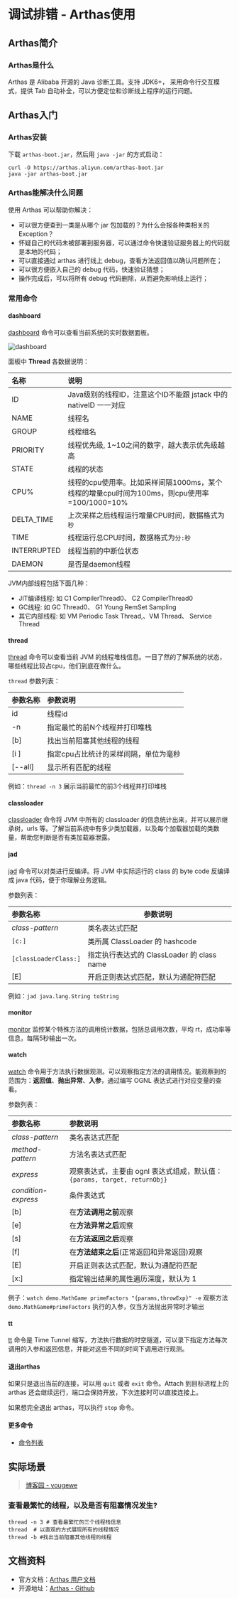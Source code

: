 # 调试排错 - Arthas使用

## Arthas简介

### Arthas是什么

Arthas 是 Alibaba 开源的 Java 诊断工具。支持 JDK6+， 采用命令行交互模式，提供 Tab 自动补全，可以方便定位和诊断线上程序的运行问题。



## Arthas入门

### Arthas安装

下载 `arthas-boot.jar`，然后用 `java -jar` 的方式启动：

```shell
curl -O https://arthas.aliyun.com/arthas-boot.jar
java -jar arthas-boot.jar
```



### Arthas能解决什么问题

使用 Arthas 可以帮助你解决：

- 可以很方便查到一类是从哪个 jar 包加载的？为什么会报各种类相关的 Exception？
- 怀疑自己的代码未被部署到服务器，可以通过命令快速验证服务器上的代码就是本地的代码；
- 可以直接通过 arthas 进行线上 debug，查看方法返回值以确认问题所在；
- 可以很方便嵌入自己的 debug 代码，快速验证猜想；
- 操作完成后，可以将所有 debug 代码删除，从而避免影响线上运行；



### 常用命令

#### dashboard

[dashboard](https://arthas.aliyun.com/doc/dashboard.html#dashboard) 命令可以查看当前系统的实时数据面板。

![dashboard](/atips/images/java/jvm/java-jvm-agent-arthas-dashboard.png)

面板中 **Thread** 各数据说明：

| 名称        | 说明                                                         |
| :---------- | :----------------------------------------------------------- |
| ID          | Java级别的线程ID，注意这个ID不能跟 jstack 中的 nativeID 一一对应 |
| NAME        | 线程名                                                       |
| GROUP       | 线程组名                                                     |
| PRIORITY    | 线程优先级, 1~10之间的数字，越大表示优先级越高               |
| STATE       | 线程的状态                                                   |
| CPU%        | 线程的cpu使用率。比如采样间隔1000ms，某个线程的增量cpu时间为100ms，则cpu使用率=100/1000=10% |
| DELTA_TIME  | 上次采样之后线程运行增量CPU时间，数据格式为`秒`              |
| TIME        | 线程运行总CPU时间，数据格式为`分:秒`                         |
| INTERRUPTED | 线程当前的中断位状态                                         |
| DAEMON      | 是否是daemon线程                                             |



JVM内部线程包括下面几种：

- JIT编译线程: 如 C1 CompilerThread0、 C2 CompilerThread0
- GC线程: 如 GC Thread0、 G1 Young RemSet Sampling
- 其它内部线程: 如 VM Periodic Task Thread,、VM Thread、 Service Thread



#### thread

[thread](https://arthas.aliyun.com/doc/thread.html#thread) 命令可以查看当前 JVM 的线程堆栈信息。一目了然的了解系统的状态，哪些线程比较占cpu，他们到底在做什么。

`thread` 参数列表：

| 参数名称 | 参数说明                              |
| :------- | :------------------------------------ |
| id       | 线程id                                |
| -n       | 指定最忙的前N个线程并打印堆栈         |
| [b]      | 找出当前阻塞其他线程的线程            |
| [i ]     | 指定cpu占比统计的采样间隔，单位为毫秒 |
| [--all]  | 显示所有匹配的线程                    |

例如：`thread -n 3` 展示当前最忙的前3个线程并打印堆栈



#### classloader

[classloader](https://arthas.aliyun.com/doc/classloader.html#classloader) 命令将 JVM 中所有的 classloader 的信息统计出来，并可以展示继承树，urls 等。了解当前系统中有多少类加载器，以及每个加载器加载的类数量，帮助您判断是否有类加载器泄露。





#### jad

[jad](https://arthas.aliyun.com/doc/jad.html#jad) 命令可以对类进行反编译。将 JVM 中实际运行的 class 的 byte code 反编译成 java 代码，便于你理解业务逻辑。

参数列表：

| 参数名称              | 参数说明                                   |
| :-------------------- | ------------------------------------------ |
| *class-pattern*       | 类名表达式匹配                             |
| `[c:]`                | 类所属 ClassLoader 的 hashcode             |
| `[classLoaderClass:]` | 指定执行表达式的 ClassLoader 的 class name |
| [E]                   | 开启正则表达式匹配，默认为通配符匹配       |

例如：`jad java.lang.String toString`



#### monitor

[monitor](https://arthas.aliyun.com/doc/monitor.html#monitor) 监控某个特殊方法的调用统计数据，包括总调用次数，平均 rt，成功率等信息，每隔5秒输出一次。



#### watch

[watch](https://arthas.aliyun.com/doc/watch.html#watch) 命令用于方法执行数据观测。可以观察指定方法的调用情况。能观察到的范围为：**返回值**、**抛出异常**、**入参**，通过编写 OGNL 表达式进行对应变量的查看。

参数列表：

| 参数名称            | 参数说明                                                     |
| :------------------ | :----------------------------------------------------------- |
| *class-pattern*     | 类名表达式匹配                                               |
| *method-pattern*    | 方法名表达式匹配                                             |
| *express*           | 观察表达式，主要由 ognl 表达式组成，默认值：`{params, target, returnObj}` |
| *condition-express* | 条件表达式                                                   |
| [b]                 | 在**方法调用之前**观察                                       |
| [e]                 | 在**方法异常之后**观察                                       |
| [s]                 | 在**方法返回之后**观察                                       |
| [f]                 | 在**方法结束之后**(正常返回和异常返回)观察                   |
| [E]                 | 开启正则表达式匹配，默认为通配符匹配                         |
| [x:]                | 指定输出结果的属性遍历深度，默认为 1                         |

例子：`watch demo.MathGame primeFactors "{params,throwExp}" -e` 观察方法 `demo.MathGame#primeFactors` 执行的入参，仅当方法抛出异常时才输出



#### tt

[tt](https://arthas.aliyun.com/doc/tt.html#tt) 命令是 Time Tunnel 缩写，方法执行数据的时空隧道，可以录下指定方法每次调用的入参和返回信息，并能对这些不同的时间下调用进行观测。



#### 退出arthas

如果只是退出当前的连接，可以用 `quit` 或者 `exit` 命令。Attach 到目标进程上的 arthas 还会继续运行，端口会保持开放，下次连接时可以直接连接上。

如果想完全退出 arthas，可以执行 `stop` 命令。



#### 更多命令

- [命令列表](https://arthas.aliyun.com/doc/commands.html)



## 实际场景

> [博客园 - yougewe](https://www.cnblogs.com/yougewe/p/10770690.html)

### 查看最繁忙的线程，以及是否有阻塞情况发生?

```shell
thread -n 3 # 查看最繁忙的三个线程栈信息
thread  # 以直观的方式展现所有的线程情况
thread -b #找出当前阻塞其他线程的线程
```



## 文档资料

- 官方文档：[Arthas 用户文档](https://arthas.aliyun.com/doc/)
- 开源地址：[Arthas - Github](https://github.com/alibaba/arthas)

